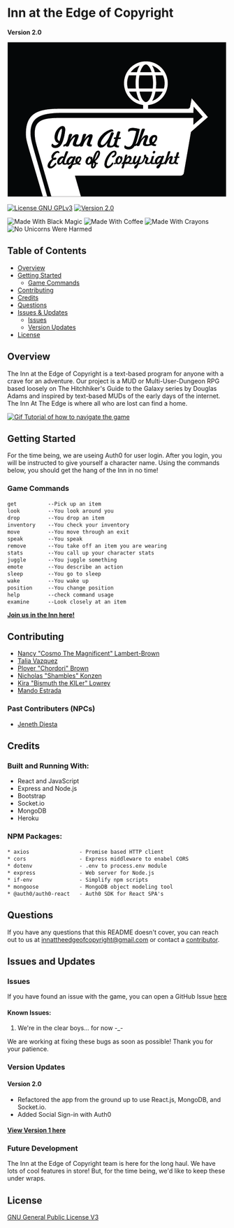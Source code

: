 # Inn at the Edge of Copyright
**Version 2.0**

[![Inn at the Edge of Copyright logo](./documentation/master-logo-black-background.png)](https://innattheedge.herokuapp.com/)

[![License GNU GPLv3](https://img.shields.io/badge/License-GNU%20GPLv3-orange)](./LICENSE)
[![Version 2.0](https://img.shields.io/badge/Version-V2.0-blue)](#version-updates)

![Made With Black Magic](https://img.shields.io/badge/Made%20With-Black%20Magic-8b008b)
![Made With Coffee](https://img.shields.io/badge/Made%20With-Coffee-a27250)
![Made With Crayons](https://img.shields.io/badge/Made%20With-Crayons-ff69b4)
![No Unicorns Were Harmed](https://img.shields.io/badge/No%20Unicorns-Were%20Harmed-ffd9ff)

## Table of Contents
 * [Overview](#overview)
 * [Getting Started](#getting-started)
   * [Game Commands](#game-commands)
 * [Contributing](#contributing)
 * [Credits](#credits)
 * [Questions](#questions)
 * [Issues & Updates](#issues-and-updates)
   * [Issues](#issues)
   * [Version Updates](#version-updates)
 * [License](#license)

## Overview

The Inn at the Edge of Copyright is a text-based program for anyone with a crave for an adventure. Our project is a MUD or Multi-User-Dungeon RPG based loosely on The Hitchhiker's Guide to the Galaxy series by Douglas Adams and inspired by text-based MUDs of the early days of the internet. The Inn At The Edge is where all who are lost can find a home.

[![Gif Tutorial of how to navigate the game](./documentation/tutorial.gif)](https://innattheedge.herokuapp.com/)

## Getting Started

For the time being, we are useing Auth0 for user login. After you login, you will be instructed to give yourself a character name. Using the commands below, you should get the hang of the Inn in no time!

### Game Commands

```
get          --Pick up an item
look         --You look around you
drop         --You drop an item
inventory    --You check your inventory
move         --You move through an exit
speak        --You speak
remove       --You take off an item you are wearing
stats        --You call up your character stats
juggle       --You juggle something
emote        --You describe an action
sleep        --You go to sleep
wake         --You wake up
position     --You change position
help         --check command usage
examine      --Look closely at an item
```

[**Join us in the Inn here!**](https://innattheedge.herokuapp.com)

## Contributing

* [Nancy "Cosmo The Magnificent" Lambert-Brown](https://github.com/n-lambert)
* [Talia Vazquez](https://github.com/taliavazquez)
* [Plover "Chordori" Brown](https://github.com/rebgrasshopper)
* [Nicholas "Shambles" Konzen](https://github.com/NTKonzen)
* [Kira "Bismuth the KILer" Lowrey](https://github.com/KILowrey)
* [Mando Estrada](https://github.com/Mando619)

### Past Contributers (NPCs)
* [Jeneth Diesta](https://github.com/jen6one9)

## Credits

### Built and Running With:

* React and JavaScript
* Express and Node.js
* Bootstrap
* Socket.io
* MongoDB
* Heroku

### NPM Packages:

```
* axios                - Promise based HTTP client
* cors                 - Express middleware to enabel CORS
* dotenv               - .env to process.env module
* express              - Web server for Node.js
* if-env               - Simplify npm scripts
* mongoose             - MongoDB object modeling tool
* @auth0/auth0-react   - Auth0 SDK for React SPA's
```

## Questions

If you have any questions that this README doesn't cover, you can reach out to us at [innattheedgeofcopyright@gmail.com](mailto:innattheedgeofcopyright@gmail.com) or contact a [contributor](#contributing).

## Issues and Updates

### Issues

If you have found an issue with the game, you can open a GitHub Issue [here](https://github.com/n-lambert/Inn-At-The-Edge-of-Copyright/issues)

#### Known Issues:

 1. We're in the clear boys... for now -_-

We are working at fixing these bugs as soon as possible! Thank you for your patience.

### Version Updates

#### Version 2.0

* Refactored the app from the ground up to use React.js, MongoDB, and Socket.io.
* Added Social Sign-in with Auth0

#### [View Version 1 here](https://github.com/n-lambert/Inn-At-The-Edge-of-Copyright/tree/V1)

### Future Development

The Inn at the Edge of Copyright team is here for the long haul. We have lots of cool features in store! But, for the time being, we'd like to keep these under wraps.

## License

[GNU General Public License V3](LICENSE)